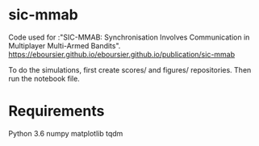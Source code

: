 # sic-mmab
Code used for :"SIC-MMAB: Synchronisation Involves Communication in Multiplayer Multi-Armed Bandits".
https://eboursier.github.io/eboursier.github.io/publication/sic-mmab

To do the simulations, first create scores/ and figures/ repositories. Then run the notebook file.

# Requirements

Python 3.6
numpy
matplotlib
tqdm
